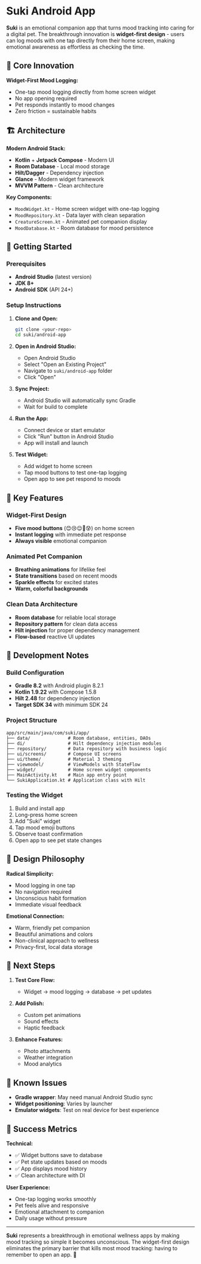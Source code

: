 # Suki Android App

**Suki** is an emotional companion app that turns mood tracking into caring for a digital pet. The breakthrough innovation is **widget-first design** - users can log moods with one tap directly from their home screen, making emotional awareness as effortless as checking the time.

## 🎯 Core Innovation

**Widget-First Mood Logging:**
- One-tap mood logging directly from home screen widget
- No app opening required
- Pet responds instantly to mood changes
- Zero friction = sustainable habits

## 🏗️ Architecture

**Modern Android Stack:**
- **Kotlin** + **Jetpack Compose** - Modern UI
- **Room Database** - Local mood storage
- **Hilt/Dagger** - Dependency injection
- **Glance** - Modern widget framework
- **MVVM Pattern** - Clean architecture

**Key Components:**
- `MoodWidget.kt` - Home screen widget with one-tap logging
- `MoodRepository.kt` - Data layer with clean separation
- `CreatureScreen.kt` - Animated pet companion display
- `MoodDatabase.kt` - Room database for mood persistence

## 🚀 Getting Started

### Prerequisites
- **Android Studio** (latest version)
- **JDK 8+**
- **Android SDK** (API 24+)

### Setup Instructions

1. **Clone and Open:**
   ```bash
   git clone <your-repo>
   cd suki/android-app
   ```

2. **Open in Android Studio:**
   - Open Android Studio
   - Select "Open an Existing Project"
   - Navigate to `suki/android-app` folder
   - Click "Open"

3. **Sync Project:**
   - Android Studio will automatically sync Gradle
   - Wait for build to complete

4. **Run the App:**
   - Connect device or start emulator
   - Click "Run" button in Android Studio
   - App will install and launch

5. **Test Widget:**
   - Add widget to home screen
   - Tap mood buttons to test one-tap logging
   - Open app to see pet respond to moods

## 📱 Key Features

### Widget-First Design
- **Five mood buttons** (😊😢😌🤩😰) on home screen
- **Instant logging** with immediate pet response
- **Always visible** emotional companion

### Animated Pet Companion
- **Breathing animations** for lifelike feel
- **State transitions** based on recent moods
- **Sparkle effects** for excited states
- **Warm, colorful backgrounds**

### Clean Data Architecture
- **Room database** for reliable local storage
- **Repository pattern** for clean data access
- **Hilt injection** for proper dependency management
- **Flow-based** reactive UI updates

## 🔧 Development Notes

### Build Configuration
- **Gradle 8.2** with Android plugin 8.2.1
- **Kotlin 1.9.22** with Compose 1.5.8
- **Hilt 2.48** for dependency injection
- **Target SDK 34** with minimum SDK 24

### Project Structure
```
app/src/main/java/com/suki/app/
├── data/              # Room database, entities, DAOs
├── di/                # Hilt dependency injection modules
├── repository/        # Data repository with business logic
├── ui/screens/        # Compose UI screens
├── ui/theme/          # Material 3 theming
├── viewmodel/         # ViewModels with StateFlow
├── widget/            # Home screen widget components
├── MainActivity.kt    # Main app entry point
└── SukiApplication.kt # Application class with Hilt
```

### Testing the Widget
1. Build and install app
2. Long-press home screen
3. Add "Suki" widget
4. Tap mood emoji buttons
5. Observe toast confirmation
6. Open app to see pet state changes

## 🎨 Design Philosophy

**Radical Simplicity:**
- Mood logging in one tap
- No navigation required
- Unconscious habit formation
- Immediate visual feedback

**Emotional Connection:**
- Warm, friendly pet companion
- Beautiful animations and colors
- Non-clinical approach to wellness
- Privacy-first, local data storage

## 🔮 Next Steps

1. **Test Core Flow:**
   - Widget → mood logging → database → pet updates

2. **Add Polish:**
   - Custom pet animations
   - Sound effects
   - Haptic feedback

3. **Enhance Features:**
   - Photo attachments
   - Weather integration
   - Mood analytics

## 📝 Known Issues

- **Gradle wrapper**: May need manual Android Studio sync
- **Widget positioning**: Varies by launcher
- **Emulator widgets**: Test on real device for best experience

## 🎯 Success Metrics

**Technical:**
- ✅ Widget buttons save to database
- ✅ Pet state updates based on moods  
- ✅ App displays mood history
- ✅ Clean architecture with DI

**User Experience:**
- One-tap logging works smoothly
- Pet feels alive and responsive
- Emotional attachment to companion
- Daily usage without pressure

---

**Suki** represents a breakthrough in emotional wellness apps by making mood tracking so simple it becomes unconscious. The widget-first design eliminates the primary barrier that kills most mood tracking: having to remember to open an app. 🌸
